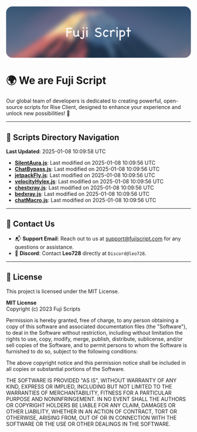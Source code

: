 ![Banner](.github/b.webp)

# 🌍 **We are Fuji Script**

Our global team of developers is dedicated to creating powerful, open-source scripts for Rise Client, designed to enhance your experience and unlock new possibilities! 🌟

---
<!-- SCRIPTS_NAVIGATION_START -->
## 📂 **Scripts Directory Navigation**

**Last Updated**: 2025-01-08 10:09:58 UTC

- **[SilentAura.js](scripts/SilentAura.js)**: Last modified on 2025-01-08 10:09:56 UTC
- **[ChatBypass.js](scripts/ChatBypass.js)**: Last modified on 2025-01-08 10:09:56 UTC
- **[jetpackFly.js](scripts/jetpackFly.js)**: Last modified on 2025-01-08 10:09:56 UTC
- **[velocityHylex.js](scripts/velocityHylex.js)**: Last modified on 2025-01-08 10:09:56 UTC
- **[chestxray.js](scripts/chestxray.js)**: Last modified on 2025-01-08 10:09:56 UTC
- **[bedxray.js](scripts/bedxray.js)**: Last modified on 2025-01-08 10:09:56 UTC
- **[chatMacro.js](scripts/chatMacro.js)**: Last modified on 2025-01-08 10:09:56 UTC

<!-- SCRIPTS_NAVIGATION_END -->

---

## 💬 **Contact Us**  
- 📬 **Support Email**: Reach out to us at [support@fujiscript.com](mailto:support@fujiscript.com) for any questions or assistance.  
- 💬 **Discord**: Contact **Leo728** directly at `Discord@leo728`.

---

## 📜 **License**

This project is licensed under the MIT License.  

**MIT License**  
Copyright (c) 2023 Fuji Scripts  

Permission is hereby granted, free of charge, to any person obtaining a copy of this software and associated documentation files (the "Software"), to deal in the Software without restriction, including without limitation the rights to use, copy, modify, merge, publish, distribute, sublicense, and/or sell copies of the Software, and to permit persons to whom the Software is furnished to do so, subject to the following conditions:  

The above copyright notice and this permission notice shall be included in all copies or substantial portions of the Software.  

THE SOFTWARE IS PROVIDED "AS IS", WITHOUT WARRANTY OF ANY KIND, EXPRESS OR IMPLIED, INCLUDING BUT NOT LIMITED TO THE WARRANTIES OF MERCHANTABILITY, FITNESS FOR A PARTICULAR PURPOSE AND NONINFRINGEMENT. IN NO EVENT SHALL THE AUTHORS OR COPYRIGHT HOLDERS BE LIABLE FOR ANY CLAIM, DAMAGES OR OTHER LIABILITY, WHETHER IN AN ACTION OF CONTRACT, TORT OR OTHERWISE, ARISING FROM, OUT OF OR IN CONNECTION WITH THE SOFTWARE OR THE USE OR OTHER DEALINGS IN THE SOFTWARE.  
